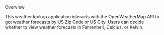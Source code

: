 Overview

This weather lookup application interacts with the OpenWeatherMap API to get weather forecasts by US Zip Code or US City.
Users can decide whether to view weather forecasts in Fahrenheit, Celcius, or Kelvin. 
